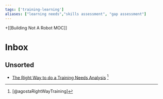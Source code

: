 ```yaml
---
tags: ['training-learning']
aliases: ["learning needs","skills assessment", "gap assessment"]
---
```

+[[Building Not A Robot MOC]]

# Inbox

## Unsorted 
- [The Right Way to do a Training Needs Analysis](https://360learning.com/blog/training-needs-analysis/) [^agostaRightWayTraining]

[^agostaRightWayTraining]: [@agostaRightWayTraining]